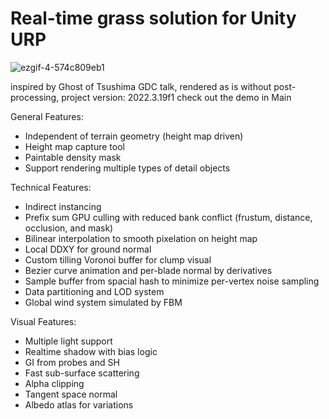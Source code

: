 # Real-time grass solution for Unity URP
![ezgif-4-574c809eb1](https://github.com/user-attachments/assets/3569d505-2e2f-4ced-84ac-995e12a74288)

inspired by Ghost of Tsushima GDC talk, rendered as is without post-processing, project version: 2022.3.19f1
check out the demo in Main
  
General Features:
- Independent of terrain geometry (height map driven)
- Height map capture tool
- Paintable density mask
- Support rendering multiple types of detail objects
  
Technical Features:
- Indirect instancing
- Prefix sum GPU culling with reduced bank conflict (frustum, distance, occlusion, and mask)
- Bilinear interpolation to smooth pixelation on height map
- Local DDXY for ground normal
- Custom tilling Voronoi buffer for clump visual
- Bezier curve animation and per-blade normal by derivatives
- Sample buffer from spacial hash to minimize per-vertex noise sampling
- Data partitioning and LOD system
- Global wind system simulated by FBM

Visual Features:
- Multiple light support
- Realtime shadow with bias logic
- GI from probes and SH
- Fast sub-surface scattering 
- Alpha clipping
- Tangent space normal
- Albedo atlas for variations


